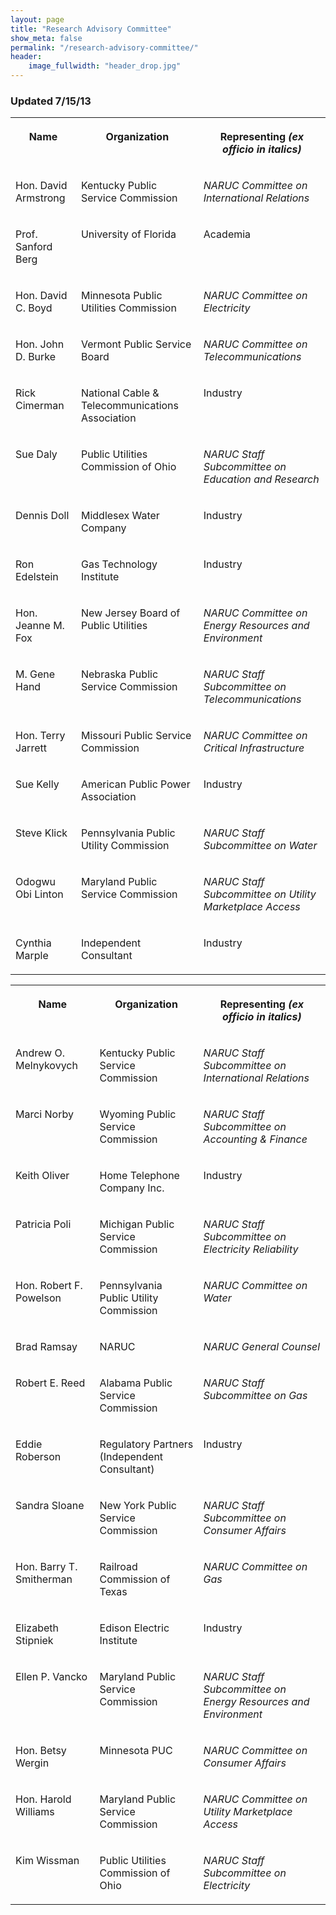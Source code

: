 ```yaml
---
layout: page
title: "Research Advisory Committee"
show_meta: false
permalink: "/research-advisory-committee/"
header:
    image_fullwidth: "header_drop.jpg"
---
```

### Updated 7/15/13 ###

<p>
<table border="0" cellpadding="2" cellspacing="0"> <tbody> <tr> <th valign="top"> <p> Name</p> </th> <th valign="top"> <p> Organization</p> </th> <th valign="top"> <p> Representing <i>(ex officio in italics)</i><b> </b></p> </th> </tr> <tr> <td valign="top"> <p> Hon. David Armstrong</p> </td> <td valign="top"> <p> Kentucky Public Service Commission</p> </td> <td valign="top"> <p> <i>NARUC Committee on International Relations </i></p> </td> </tr> <tr> <td valign="top"> <p> Prof. Sanford Berg</p> </td> <td valign="top"> <p> University of Florida</p> </td> <td valign="top"> <p> Academia</p> </td> </tr> <tr> <td valign="top"> <p> Hon.<b> </b>David C. Boyd</p> </td> <td valign="top"> <p> Minnesota Public Utilities Commission</p> </td> <td valign="top"> <p> <i>NARUC Committee on Electricity </i></p> </td> </tr> <tr> <td valign="top"> <p> Hon. John D. Burke</p> </td> <td valign="top"> <p> Vermont Public Service Board</p> </td> <td valign="top"> <p> <i>NARUC Committee on Telecommunications </i></p> </td> </tr> <tr> <td valign="top"> <p> Rick Cimerman</p> </td> <td valign="top"> <p> National Cable &amp; Telecommunications Association</p> </td> <td valign="top"> <p> Industry</p> </td> </tr> <tr> <td valign="top"> <p> Sue Daly</p> </td> <td valign="top"> <p> Public Utilities Commission of Ohio</p> </td> <td valign="top"> <p> <i>NARUC Staff Subcommittee on Education and Research </i></p> </td> </tr> <tr> <td valign="top"> <p> Dennis Doll</p> </td> <td valign="top"> <p> Middlesex Water Company</p> </td> <td valign="top"> <p> Industry</p> </td> </tr> <tr> <td valign="top"> <p> Ron Edelstein</p> </td> <td valign="top"> <p> Gas Technology Institute</p> </td> <td valign="top"> <p> Industry</p> </td> </tr> <tr> <td valign="top"> <p> Hon. Jeanne M. Fox</p> </td> <td valign="top"> <p> New Jersey Board of Public Utilities</p> </td> <td valign="top"> <p> <i>NARUC Committee on Energy Resources and </i><i>Environment</i><i> </i></p> </td> </tr> <tr> <td valign="top"> <p> M. Gene Hand</p> </td> <td valign="top"> <p> Nebraska Public Service Commission</p> </td> <td valign="top"> <p> <i>NARUC Staff Subcommittee on </i><i>Telecommunications</i><i> </i></p> </td> </tr> <tr> <td valign="top"> <p> Hon. Terry Jarrett</p> </td> <td valign="top"> <p> Missouri Public Service Commission</p> </td> <td valign="top"> <p> <i>NARUC Committee on Critical Infrastructure </i></p> </td> </tr> <tr> <td valign="top"> <p> Sue Kelly</p> </td> <td valign="top"> <p> American Public Power Association</p> </td> <td valign="top"> <p> Industry</p> </td> </tr> <tr> <td valign="top"> <p> Steve Klick</p> </td> <td valign="top"> <p> Pennsylvania Public Utility Commission</p> </td> <td valign="top"> <p> <i>NARUC Staff Subcommittee on Water </i></p> </td> </tr> <tr> <td valign="top"> <p> Odogwu Obi Linton</p> </td> <td valign="top"> <p> Maryland Public Service Commission</p> </td> <td valign="top"> <p> <i>NARUC Staff Subcommittee on Utility Marketplace </i><i>Access</i><i> </i></p> </td> </tr> <tr> <td valign="top"> <p> Cynthia Marple</p> </td> <td valign="top"> <p> Independent Consultant</p> </td> <td valign="top"> <p> Industry</p> </td> </tr> </tbody> </table> <table border="0" cellpadding="2" cellspacing="0"> <tbody> <tr> <th valign="top"> <p> <b>Name </b></p> </th> <th valign="top"> <p> Organization</p> </th> <th valign="top"> <p> Representing <i>(ex officio in italics)</i><b> </b></p> </th> </tr> <tr> <td valign="top"> <p> Andrew O. Melnykovych</p> </td> <td valign="top"> <p> Kentucky Public Service Commission</p> </td> <td valign="top"> <p> <i>NARUC Staff Subcommittee on </i><i>International Relations</i></p> </td> </tr> <tr> <td valign="top"> <p> Marci Norby</p> </td> <td valign="top"> <p> Wyoming Public Service Commission</p> </td> <td valign="top"> <p> <i>NARUC Staff Subcommittee on Accounting &amp; Finance </i></p> </td> </tr> <tr> <td valign="top"> <p> Keith Oliver</p> </td> <td valign="top"> <p> Home Telephone Company Inc.</p> </td> <td valign="top"> <p> Industry</p> </td> </tr> <tr> <td valign="top"> <p> Patricia Poli</p> </td> <td valign="top"> <p> Michigan Public Service Commission</p> </td> <td valign="top"> <p> <i>NARUC Staff Subcommittee on </i><i>Electricity Reliability</i><i> </i></p> </td> </tr> <tr> <td valign="top"> <p> Hon. Robert F. Powelson</p> </td> <td valign="top"> <p> Pennsylvania Public Utility Commission</p> </td> <td valign="top"> <p> <i>NARUC Committee on Water </i></p> </td> </tr> <tr> <td valign="top"> <p> Brad Ramsay</p> </td> <td valign="top"> <p> NARUC</p> </td> <td valign="top"> <p> <i>NARUC General Counsel </i></p> </td> </tr> <tr> <td valign="top"> <p> Robert E. Reed</p> </td> <td valign="top"> <p> Alabama Public Service Commission</p> </td> <td valign="top"> <p> <i>NARUC Staff Subcommittee on Gas </i></p> </td> </tr> <tr> <td valign="top"> <p> Eddie Roberson</p> </td> <td valign="top"> <p> Regulatory Partners (Independent Consultant)</p> </td> <td valign="top"> <p> Industry</p> </td> </tr> <tr> <td valign="top"> <p> Sandra Sloane</p> </td> <td valign="top"> <p> New York Public Service Commission</p> </td> <td valign="top"> <p> <i>NARUC Staff Subcommittee on Consumer Affairs </i></p> </td> </tr> <tr> <td valign="top"> <p> Hon. Barry T. Smitherman</p> </td> <td valign="top"> <p> Railroad Commission of Texas</p> </td> <td valign="top"> <p> <i>NARUC Committee on Gas </i></p> </td> </tr> <tr> <td valign="top"> <p> Elizabeth Stipniek</p> </td> <td valign="top"> <p> Edison Electric Institute</p> </td> <td valign="top"> <p> Industry</p> </td> </tr> <tr> <td valign="top"> <p> Ellen P. Vancko</p> </td> <td valign="top"> <p> Maryland Public Service Commission</p> </td> <td valign="top"> <p> <i>NARUC Staff Subcommittee on Energy Resources and </i><i>Environment</i><i> </i></p> </td> </tr> <tr> <td valign="top"> <p> Hon. Betsy Wergin</p> </td> <td valign="top"> <p> Minnesota PUC</p> </td> <td valign="top"> <p> <i>NARUC Committee on Consumer Affairs </i></p> </td> </tr> <tr> <td valign="top"> <p> Hon. Harold Williams</p> </td> <td valign="top"> <p> Maryland Public Service Commission</p> </td> <td valign="top"> <p> <i>NARUC Committee on Utility Marketplace Access </i></p> </td> </tr> <tr> <td valign="top"> <p> Kim Wissman</p> </td> <td valign="top"> <p> Public Utilities Commission of Ohio</p> </td> <td valign="top"> <p> <i>NARUC Staff Subcommittee on Electricity </i></p> </td> </tr> </tbody> </table>
</p>
